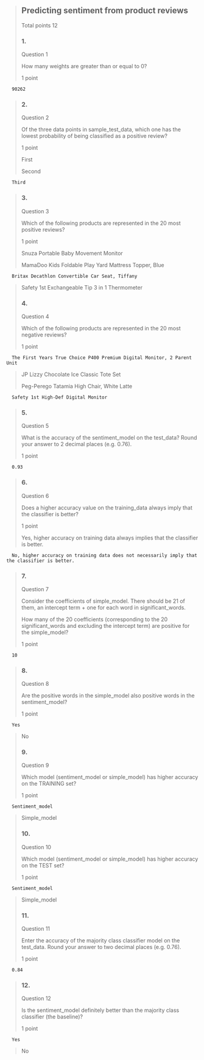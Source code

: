 > ## Predicting sentiment from product reviews
> 
> Total points 12
> 
> ### 1.
> 
> Question 1
> 
> How many weights are greater than or equal to 0?
> 
> 1 point
> 

      90262
> 
> ### 2.
> 
> Question 2
> 
> Of the three data points in sample_test_data, which one has the lowest probability of being classified as a positive review?
> 
> 1 point
> 
>  First  
> 
>  Second 
> 

      Third 
> 
> ### 3.
> 
> Question 3
> 
> Which of the following products are represented in the 20 most positive reviews?
> 
> 1 point
> 
>  Snuza Portable Baby Movement Monitor 
> 
>  MamaDoo Kids Foldable Play Yard Mattress Topper, Blue 
> 

      Britax Decathlon Convertible Car Seat, Tiffany 
> 
>  Safety 1st Exchangeable Tip 3 in 1 Thermometer 
> 
> ### 4.
> 
> Question 4
> 
> Which of the following products are represented in the 20 most negative reviews?
> 
> 1 point
> 

      The First Years True Choice P400 Premium Digital Monitor, 2 Parent Unit 
> 
>  JP Lizzy Chocolate Ice Classic Tote Set 
> 
>  Peg-Perego Tatamia High Chair, White Latte 
> 

      Safety 1st High-Def Digital Monitor 
> 
> ### 5.
> 
> Question 5
> 
> What is the accuracy of the sentiment_model on the test_data? Round your answer to 2 decimal places (e.g. 0.76).
> 
> 1 point
> 

      0.93
> 
> ### 6.
> 
> Question 6
> 
> Does a higher accuracy value on the training_data always imply that the classifier is better?
> 
> 1 point
> 
>  Yes, higher accuracy on training data always implies that the classifier is better. 
> 

      No, higher accuracy on training data does not necessarily imply that the classifier is better. 
> 
> ### 7.
> 
> Question 7
> 
> Consider the coefficients of simple_model. There should be 21 of them, an intercept term + one for each word in significant_words.
> 
> How many of the 20 coefficients (corresponding to the 20 significant_words and excluding the intercept term) are positive for the simple_model?
> 
> 1 point
> 

      10
> 
> ### 8.
> 
> Question 8
> 
> Are the positive words in the simple_model also positive words in the sentiment_model?
> 
> 1 point
> 

      Yes 
> 
>  No 
> 
> ### 9.
> 
> Question 9
> 
> Which model (sentiment_model or simple_model) has higher accuracy on the TRAINING set?
> 
> 1 point
> 

      Sentiment_model 
> 
>  Simple_model 
> 
> ### 10.
> 
> Question 10
> 
> Which model (sentiment_model or simple_model) has higher accuracy on the TEST set?
> 
> 1 point
> 

      Sentiment_model 
> 
>  Simple_model 
> 
> ### 11.
> 
> Question 11
> 
> Enter the accuracy of the majority class classifier model on the test_data. Round your answer to two decimal places (e.g. 0.76).
> 
> 1 point
> 

      0.84
> 
> ### 12.
> 
> Question 12
> 
> Is the sentiment_model definitely better than the majority class classifier (the baseline)?
> 
> 1 point
> 

      Yes 
> 
>  No
>
